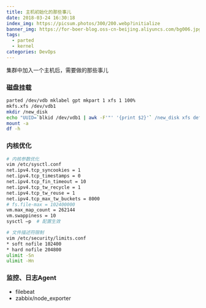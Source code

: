 ```yaml
---
title: 主机初始化的那些事儿
date: 2018-03-24 16:30:18
index_img: https://picsum.photos/300/200.webp?initialize
banner_img: https://for-boer-blog.oss-cn-beijing.aliyuncs.com/bg006.jpg
tags:
  - parted
  - kernel
categories: DevOps
---
```

集群中加入一个主机后，需要做的那些事儿

<!-- more -->

### 磁盘挂载
```bash
parted /dev/vdb mklabel gpt mkpart 1 xfs 1 100%
mkfs.xfs /dev/vdb1
mkdir /new_disk
echo "UUID=`blkid /dev/vdb1 | awk -F'"' '{print $2}'` /new_disk xfs defaults 1 1" >> /etc/fstab
mount -a
df -h
```

### 内核优化
```bash
# 内核参数优化
vim /etc/sysctl.conf
net.ipv4.tcp_syncookies = 1
net.ipv4.tcp_timestamps = 0
net.ipv4.tcp_fin_timeout = 10
net.ipv4.tcp_tw_recycle = 1
net.ipv4.tcp_tw_reuse = 1
net.ipv4.tcp_max_tw_buckets = 8000
# fs.file-max = 102400000
vm.max_map_count = 262144
vm.swappiness = 10
sysctl –p  # 配置生效

# 文件描述符限制
vim /etc/security/limits.conf
* soft nofile 102400
* hard nofile 204800
ulimit -Sn
ulimit -Hn
```

### 监控、日志Agent
- filebeat
- zabbix/node_exporter